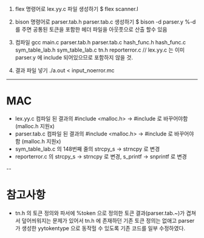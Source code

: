 1. flex 명령어로 lex.yy.c 파일 생성하기
   $ flex scanner.l

2. bison 명령어로 parser.tab.h parser.tab.c 생성하기
   $ bison -d parser.y %-d 를 주면 공통된 토큰을 포함한 헤더 파일을 아웃풋으로 산출 할수 있음

3. 컴파일
   gcc main.c parser.tab.h parser.tab.c hash_func.h hash_func.c sym_table_lab.h sym_table_lab.c tn.h reporterror.c
   // lex.yy.c 는 이미 parser.y 에 include 되어있으므로 포함하지 않을 것.

4. 결과 파일 넣기
   ./a.out < input_noerror.mc

---

# MAC

- lex.yy.c 컴파일 된 결과의 #include <malloc.h> -> #include <stdlib> 로 바꾸어야함 (malloc.h 지원x)
- parser.tab.c 컴파일 된 결과의 #include <malloc.h> -> #include <stdlib> 로 바꾸어야함 (malloc.h 지원x)
- sym_table_lab.c 의 148번째 줄의 strcpy_s -> strncpy 로 변경
- reporterror.c 의 strcpy_s -> strncpy 로 변경, s_printf -> snprintf 로 변경

--

# 참고사항

- tn.h 의 토큰 정의와 파서에 %token 으로 정의한 토큰 결과(parser.tab.~)가 겹쳐서 덮어씌워지는 문제가 있어서
  tn.h 에 존재하던 기존 토큰 정의는 없애고 parser가 생성한 yytokentype 으로 동작헐 수 있도록 기존 코드를 일부 수정하였다.
